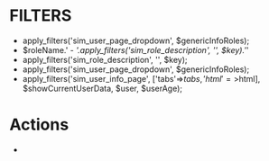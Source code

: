 # FILTERS
- apply_filters('sim_user_page_dropdown', $genericInfoRoles);
- $roleName.' - <i>'.apply_filters('sim_role_description', '', $key).'</i>'
- apply_filters('sim_role_description', '', $key);
- apply_filters('sim_user_page_dropdown', $genericInfoRoles);
- apply_filters('sim_user_info_page', ['tabs'=>$tabs, 'html'=>$html], $showCurrentUserData, $user, $userAge);

# Actions
- 